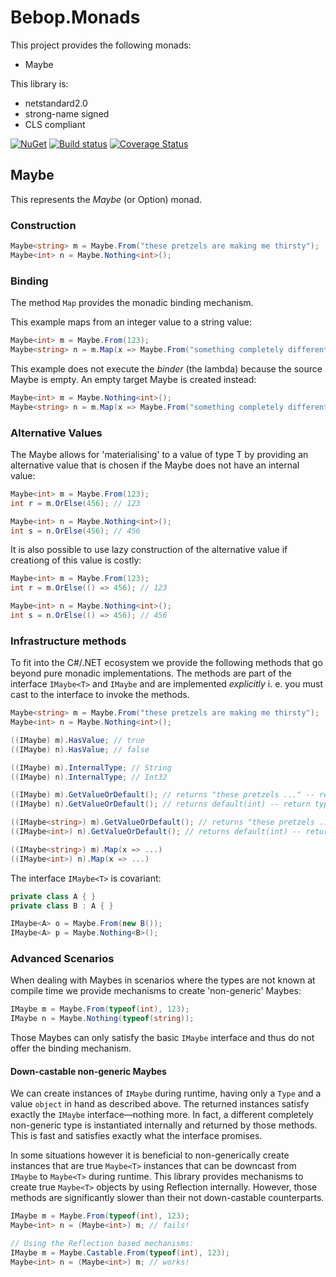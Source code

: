 # Bebop.Monads

This project provides the following monads:
* Maybe

This library is:
* netstandard2.0
* strong-name signed
* CLS compliant

[![NuGet](https://img.shields.io/badge/nuget-Bebop.Monads-blue.svg)](https://www.nuget.org/packages/Bebop.Monads) [![Build status](https://ci.appveyor.com/api/projects/status/5ygm0nc2uggl5adq/branch/master?svg=true)](https://ci.appveyor.com/project/cptjazz/bebop-monads/branch/master) [![Coverage Status](https://coveralls.io/repos/github/cptjazz/Bebop.Monads/badge.svg?branch=master)](https://coveralls.io/github/cptjazz/Bebop.Monads?branch=master)

## Maybe

This represents the _Maybe_ (or Option) monad.

### Construction

```C#
Maybe<string> m = Maybe.From("these pretzels are making me thirsty");
Maybe<int> n = Maybe.Nothing<int>(); 
```

### Binding
The method `Map` provides the monadic binding mechanism.

This example maps from an integer value to a string value:

```C#
Maybe<int> m = Maybe.From(123);
Maybe<string> n = m.Map(x => Maybe.From("something completely different")); // n represents the string
```

This example does not execute the _binder_ (the lambda) because the source Maybe is empty. An empty target Maybe is created instead:

```C#
Maybe<int> m = Maybe.Nothing<int>();
Maybe<string> n = m.Map(x => Maybe.From("something completely different")); // n is Nothing
```

### Alternative Values
The Maybe allows for 'materialising' to a value of type T by providing an alternative value that is chosen if the Maybe does not have an internal value:

```C#
Maybe<int> m = Maybe.From(123);
int r = m.OrElse(456); // 123

Maybe<int> n = Maybe.Nothing<int>();
int s = n.OrElse(456); // 456
```

It is also possible to use lazy construction of the alternative value if creationg of this value is costly:
```C#
Maybe<int> m = Maybe.From(123);
int r = m.OrElse(() => 456); // 123

Maybe<int> n = Maybe.Nothing<int>();
int s = n.OrElse(() => 456); // 456
```

### Infrastructure methods
To fit into the C#/.NET ecosystem we provide the following methods that go beyond pure monadic implementations. 
The methods are part of the interface `IMaybe<T>` and `IMaybe` and are implemented _explicitly_ i. e. you must cast to the interface to invoke the methods.

```C#
Maybe<string> m = Maybe.From("these pretzels are making me thirsty");
Maybe<int> n = Maybe.Nothing<int>(); 

((IMaybe) m).HasValue; // true
((IMaybe) n).HasValue; // false

((IMaybe) m).InternalType; // String
((IMaybe) n).InternalType; // Int32

((IMaybe) m).GetValueOrDefault(); // returns "these pretzels ..." -- return type is Object
((IMaybe) n).GetValueOrDefault(); // returns default(int) -- return type is Object

((IMaybe<string>) m).GetValueOrDefault(); // returns "these pretzels ..." -- return type is T
((IMaybe<int>) n).GetValueOrDefault(); // returns default(int) -- return type is T

((IMaybe<string>) m).Map(x => ...)
((IMaybe<int>) n).Map(x => ...)
```

The interface `IMaybe<T>` is covariant:

```C#
private class A { }
private class B : A { }

IMaybe<A> o = Maybe.From(new B());
IMaybe<A> p = Maybe.Nothing<B>();
```

### Advanced Scenarios
When dealing with Maybes in scenarios where the types are not known at compile time we provide mechanisms to create 'non-generic' Maybes:

```C#
IMaybe m = Maybe.From(typeof(int), 123);
IMaybe n = Maybe.Nothing(typeof(string));
```
Those Maybes can only satisfy the basic `IMaybe` interface and thus do not offer the binding mechanism.

#### Down-castable non-generic Maybes
We can create instances of `IMaybe` during runtime, having only a `Type` and a value `object` in hand as described above. The returned instances satisfy exactly the `IMaybe` interface—nothing more. In fact, a different completely non-generic type is instantiated internally and returned by those methods. This is fast and satisfies exactly what the interface promises.

In some situations however it is beneficial to non-generically create instances that are true `Maybe<T>` instances that can be downcast from `IMaybe` to `Maybe<T>` during runtime. This library provides mechanisms to create true `Maybe<T>` objects by using Reflection internally. However, those methods are significantly slower than their not down-castable counterparts.

```C#
IMaybe m = Maybe.From(typeof(int), 123);
Maybe<int> n = (Maybe<int>) m; // fails!

// Using the Reflection based mechanisms:
IMaybe m = Maybe.Castable.From(typeof(int), 123);
Maybe<int> n = (Maybe<int>) m; // works!
```
